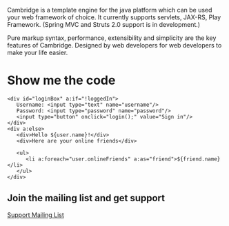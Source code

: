 Cambridge is a template engine for the java platform which can be used your web framework of choice. It currently supports servlets, JAX-RS, Play Framework. (Spring MVC and Struts 2.0 support is in development.)

Pure markup syntax, performance, extensibility and simplicity are the key features of Cambridge. Designed by web developers for web developers to make your life easier.

# Show me the code


    <div id="loginBox" a:if="!loggedIn">
       Username: <input type="text" name="username"/>
       Password: <input type="password" name="password"/>
       <input type="button" onclick="login();" value="Sign in"/>
    </div>
    <div a:else>
       <div>Hello ${user.name}!</div>
       <div>Here are your online friends</div>

       <ul>
          <li a:foreach="user.onlineFriends" a:as="friend">${friend.name}</li>
       </ul>
    </div>


## Join the mailing list and get support

[Support Mailing List](http://groups.google.com/group/cambridgetemplates)